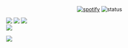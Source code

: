 <div align="center">
   <a href="https://api.statusbadges.me/openspotify/967152107922792478" target="_blank" rel="noopener"><img src="https://api.statusbadges.me/badge/spotify/967152107922792478?style=for-the-badge&labelColor=%231e1e2e&color=%23cba6f7" alt="spotify"></a>
   <img src="https://api.statusbadges.me/badge/status/967152107922792478?style=for-the-badge&labelColor=%231e1e2e" alt="status">
</div>

[![](http://github-profile-summary-cards.vercel.app/api/cards/profile-details?username=OasisVee&theme=rose_pine)](https://github.com/OasisVee)
[![](http://github-profile-summary-cards.vercel.app/api/cards/stats?username=OasisVee&theme=rose_pine)](https://github.com/OasisVee) [![](http://github-profile-summary-cards.vercel.app/api/cards/repos-per-language?username=OasisVee&theme=rose_pine)](https://github.com/OasisVee)
<br/>
[![](https://github-readme-stats.vercel.app/api?username=OasisVee&show_icons=true&bg_color=181825&text_color=cdd6f4&icon_color=cba6f7&title_color=cba6f7&hide_border=true&border_radius=12&include_all_commits=true&custom_title=My%20GitHub%20Stats)]()

![](https://komarev.com/ghpvc/?username=oasisvee&color=cba6f7&style=for-the-badge)
